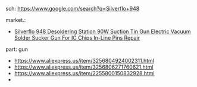 sch: https://www.google.com/search?q=Silverflo+948

market.:
- [Silverflo 948 Desoldering Station 90W Suction Tin Gun Electric Vacuum Solder Sucker Gun For IC Chips In-Line Pins Repair](https://hz.aliexpress.com/i/3256803846180079.html)

part: gun
- https://www.aliexpress.us/item/3256804924002311.html
- https://www.aliexpress.us/item/3256806271760621.html
- https://www.aliexpress.us/item/2255800150832928.html
- 
